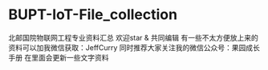 # BUPT-IoT-File_collection
 北邮国院物联网工程专业资料汇总
 欢迎star & 共同编辑
 有一些不太方便放上来的资料可以加我微信获取：JeffCurry
 同时推荐大家关注我的微信公众号：果园成长手册 在里面会更新一些文字资料
